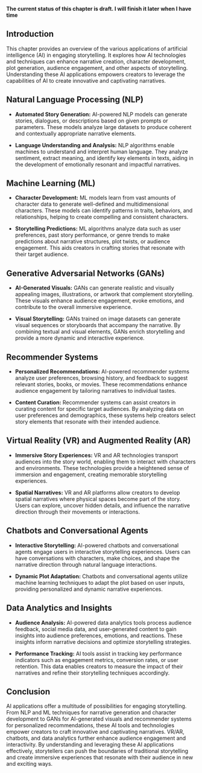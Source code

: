 **The current status of this chapter is draft. I will finish it later when I have time**

Introduction
------------

This chapter provides an overview of the various applications of artificial intelligence (AI) in engaging storytelling. It explores how AI technologies and techniques can enhance narrative creation, character development, plot generation, audience engagement, and other aspects of storytelling. Understanding these AI applications empowers creators to leverage the capabilities of AI to create innovative and captivating narratives.

Natural Language Processing (NLP)
---------------------------------

* **Automated Story Generation:** AI-powered NLP models can generate stories, dialogues, or descriptions based on given prompts or parameters. These models analyze large datasets to produce coherent and contextually appropriate narrative elements.

* **Language Understanding and Analysis:** NLP algorithms enable machines to understand and interpret human language. They analyze sentiment, extract meaning, and identify key elements in texts, aiding in the development of emotionally resonant and impactful narratives.

Machine Learning (ML)
---------------------

* **Character Development:** ML models learn from vast amounts of character data to generate well-defined and multidimensional characters. These models can identify patterns in traits, behaviors, and relationships, helping to create compelling and consistent characters.

* **Storytelling Predictions:** ML algorithms analyze data such as user preferences, past story performance, or genre trends to make predictions about narrative structures, plot twists, or audience engagement. This aids creators in crafting stories that resonate with their target audience.

Generative Adversarial Networks (GANs)
--------------------------------------

* **AI-Generated Visuals:** GANs can generate realistic and visually appealing images, illustrations, or artwork that complement storytelling. These visuals enhance audience engagement, evoke emotions, and contribute to the overall immersive experience.

* **Visual Storytelling:** GANs trained on image datasets can generate visual sequences or storyboards that accompany the narrative. By combining textual and visual elements, GANs enrich storytelling and provide a more dynamic and interactive experience.

Recommender Systems
-------------------

* **Personalized Recommendations:** AI-powered recommender systems analyze user preferences, browsing history, and feedback to suggest relevant stories, books, or movies. These recommendations enhance audience engagement by tailoring narratives to individual tastes.

* **Content Curation:** Recommender systems can assist creators in curating content for specific target audiences. By analyzing data on user preferences and demographics, these systems help creators select story elements that resonate with their intended audience.

Virtual Reality (VR) and Augmented Reality (AR)
-----------------------------------------------

* **Immersive Story Experiences:** VR and AR technologies transport audiences into the story world, enabling them to interact with characters and environments. These technologies provide a heightened sense of immersion and engagement, creating memorable storytelling experiences.

* **Spatial Narratives:** VR and AR platforms allow creators to develop spatial narratives where physical spaces become part of the story. Users can explore, uncover hidden details, and influence the narrative direction through their movements or interactions.

Chatbots and Conversational Agents
----------------------------------

* **Interactive Storytelling:** AI-powered chatbots and conversational agents engage users in interactive storytelling experiences. Users can have conversations with characters, make choices, and shape the narrative direction through natural language interactions.

* **Dynamic Plot Adaptation:** Chatbots and conversational agents utilize machine learning techniques to adapt the plot based on user inputs, providing personalized and dynamic narrative experiences.

Data Analytics and Insights
---------------------------

* **Audience Analysis:** AI-powered data analytics tools process audience feedback, social media data, and user-generated content to gain insights into audience preferences, emotions, and reactions. These insights inform narrative decisions and optimize storytelling strategies.

* **Performance Tracking:** AI tools assist in tracking key performance indicators such as engagement metrics, conversion rates, or user retention. This data enables creators to measure the impact of their narratives and refine their storytelling techniques accordingly.

Conclusion
----------

AI applications offer a multitude of possibilities for engaging storytelling. From NLP and ML techniques for narrative generation and character development to GANs for AI-generated visuals and recommender systems for personalized recommendations, these AI tools and technologies empower creators to craft innovative and captivating narratives. VR/AR, chatbots, and data analytics further enhance audience engagement and interactivity. By understanding and leveraging these AI applications effectively, storytellers can push the boundaries of traditional storytelling and create immersive experiences that resonate with their audience in new and exciting ways.
